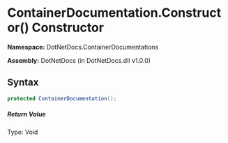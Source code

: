 # ContainerDocumentation.Constructor() Constructor
**Namespace:** DotNetDocs.ContainerDocumentations

**Assembly:** DotNetDocs (in DotNetDocs.dll v1.0.0)
## Syntax
```csharp
protected ContainerDocumentation();
```
##### Return Value
Type: Void



